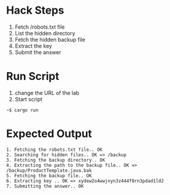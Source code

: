 # Hack Steps

1. Fetch /robots.txt file
2. List the hidden directory
3. Fetch the hidden backup file
4. Extract the key
5. Submit the answer

# Run Script

1. change the URL of the lab
2. Start script

```
~$ cargo run
```

# Expected Output

```
1. Fetching the robots.txt file.. OK
2. Searching for hidden files.. OK => /backup
3. Fetching the backup directory.. OK
4. Extracting the path to the backup file.. OK => /backup/ProductTemplate.java.bak
5. Fetching the backup file.. OK
6. Extracting key .. OK => xydew2o4wwjnyn3z444f8rn3pdad1ld2
7. Submitting the answer.. OK
```
